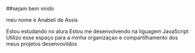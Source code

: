 ##sejam bem vindo

meu nome é Anabeli de Assis

Estou estudando no alura
Estou me desenvolvendo na liguagem JavaScript
Utilizo esse espaço para a minha organizaçao e compartilhamento dos meus projetos desenvovildos
